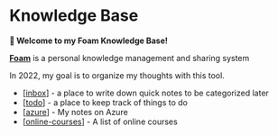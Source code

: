 # Knowledge Base

**👋 Welcome to my Foam Knowledge Base!**

**[Foam](https://foambubble.github.io/foam/)** is a personal knowledge management and sharing system

In 2022, my goal is to organize my thoughts with this tool.

- [[inbox]] - a place to write down quick notes to be categorized later
- [[todo]] - a place to keep track of things to do
- [[azure]] - My notes on Azure
- [[online-courses]] - A list of online courses

[//begin]: # "Autogenerated link references for markdown compatibility"
[inbox]: inbox "Inbox"
[todo]: todo "Todo"
[azure]: notes/azure "Azure"
[online-courses]: notes/online-courses "Online Courses"
[//end]: # "Autogenerated link references"